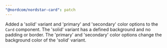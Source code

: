 ```yaml
---
"@nordcom/nordstar-card": patch
---
```

Added a 'solid' variant and 'primary' and 'secondary' color options to the `Card` component. The 'solid' variant has a defined background and no padding or border. The 'primary' and 'secondary' color options change the background color of the 'solid' variant.
